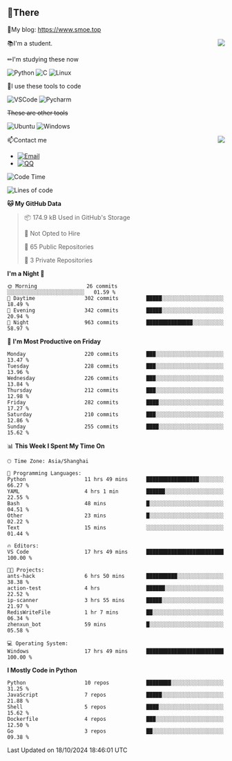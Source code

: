 
## 👏There

📰My blog: https://www.smoe.top

<img align="right" src="https://github-readme-stats.vercel.app/api/top-langs/?username=AkashiCoin"/>


📚I'm a student.

✏I'm studying these now

![Python](https://img.shields.io/badge/-Python-blue?style=flat-square&logo=Python&logoColor=fff)
![C](https://img.shields.io/badge/-C-585858?style=flat-square&logo=C&logoColor=fff)
![Linux](https://img.shields.io/badge/-Linux-black?style=flat-square&logo=Linux&logoColor=fff)

🔨I use these tools to code

![VSCode](https://img.shields.io/badge/-VSCode-blue?style=flat-square&logo=visualstudiocode&logoColor=fff)
![Pycharm](https://img.shields.io/badge/-Pycharm-green?style=flat-square&logo=pycharm&logoColor=fff)

 ~~These are other tools~~

![Ubuntu](https://img.shields.io/badge/-Ubuntu-orange?style=flat-square&logo=Ubuntu&logoColor=fff)
![Windows](https://img.shields.io/badge/-Windows-blue?style=flat-square&logo=Windows&logoColor=fff)

<img align="right" src="https://github-readme-stats.vercel.app/api?username=AkashiCoin" />


📫Contact me

* [![Email](https://img.shields.io/badge/Email-l1040186796@gmail.com-1?style=social&logoColor=fff)](mailto:l1040186796@gmail.com)
* [![QQ](https://img.shields.io/badge/QQ-1040186796-1?style=social&logoColor=fff)](tencent://AddContact/?fromId=45&fromSubId=1&subcmd=all&uin=1040186796&website=www.oicqzone.com)

<!--START_SECTION:waka-->
![Code Time](http://img.shields.io/badge/Code%20Time-1%2C367%20hrs%202%20mins-blue)

![Lines of code](https://img.shields.io/badge/From%20Hello%20World%20I%27ve%20Written-324.5%20thousand%20lines%20of%20code-blue)

**🐱 My GitHub Data** 

> 📦 174.9 kB Used in GitHub's Storage 
 > 
> 🚫 Not Opted to Hire
 > 
> 📜 65 Public Repositories 
 > 
> 🔑 3 Private Repositories 
 > 
**I'm a Night 🦉** 

```text
🌞 Morning                26 commits          ░░░░░░░░░░░░░░░░░░░░░░░░░   01.59 % 
🌆 Daytime                302 commits         █████░░░░░░░░░░░░░░░░░░░░   18.49 % 
🌃 Evening                342 commits         █████░░░░░░░░░░░░░░░░░░░░   20.94 % 
🌙 Night                  963 commits         ███████████████░░░░░░░░░░   58.97 % 
```
📅 **I'm Most Productive on Friday** 

```text
Monday                   220 commits         ███░░░░░░░░░░░░░░░░░░░░░░   13.47 % 
Tuesday                  228 commits         ███░░░░░░░░░░░░░░░░░░░░░░   13.96 % 
Wednesday                226 commits         ███░░░░░░░░░░░░░░░░░░░░░░   13.84 % 
Thursday                 212 commits         ███░░░░░░░░░░░░░░░░░░░░░░   12.98 % 
Friday                   282 commits         ████░░░░░░░░░░░░░░░░░░░░░   17.27 % 
Saturday                 210 commits         ███░░░░░░░░░░░░░░░░░░░░░░   12.86 % 
Sunday                   255 commits         ████░░░░░░░░░░░░░░░░░░░░░   15.62 % 
```


📊 **This Week I Spent My Time On** 

```text
🕑︎ Time Zone: Asia/Shanghai

💬 Programming Languages: 
Python                   11 hrs 49 mins      █████████████████░░░░░░░░   66.27 % 
YAML                     4 hrs 1 min         ██████░░░░░░░░░░░░░░░░░░░   22.55 % 
Bash                     48 mins             █░░░░░░░░░░░░░░░░░░░░░░░░   04.51 % 
Other                    23 mins             █░░░░░░░░░░░░░░░░░░░░░░░░   02.22 % 
Text                     15 mins             ░░░░░░░░░░░░░░░░░░░░░░░░░   01.44 % 

🔥 Editors: 
VS Code                  17 hrs 49 mins      █████████████████████████   100.00 % 

🐱‍💻 Projects: 
ants-hack                6 hrs 50 mins       ██████████░░░░░░░░░░░░░░░   38.38 % 
action-test              4 hrs               ██████░░░░░░░░░░░░░░░░░░░   22.52 % 
ip-scanner               3 hrs 55 mins       █████░░░░░░░░░░░░░░░░░░░░   21.97 % 
RedisWriteFile           1 hr 7 mins         ██░░░░░░░░░░░░░░░░░░░░░░░   06.34 % 
zhenxun_bot              59 mins             █░░░░░░░░░░░░░░░░░░░░░░░░   05.58 % 

💻 Operating System: 
Windows                  17 hrs 49 mins      █████████████████████████   100.00 % 
```

**I Mostly Code in Python** 

```text
Python                   10 repos            ████████░░░░░░░░░░░░░░░░░   31.25 % 
JavaScript               7 repos             █████░░░░░░░░░░░░░░░░░░░░   21.88 % 
Shell                    5 repos             ████░░░░░░░░░░░░░░░░░░░░░   15.62 % 
Dockerfile               4 repos             ███░░░░░░░░░░░░░░░░░░░░░░   12.50 % 
Go                       3 repos             ██░░░░░░░░░░░░░░░░░░░░░░░   09.38 % 
```




 Last Updated on 18/10/2024 18:46:01 UTC
<!--END_SECTION:waka-->
